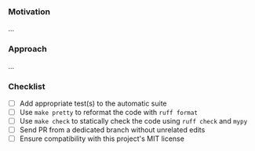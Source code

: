 <!---  Thank you for contributing to miniwdl! Please see the CONTRIBUTING.md guidelines and observe the PR checklist below. --->

### Motivation
...
<!--- and/or link to related GitHub issue --->

### Approach
...

### Checklist

<!--- You're welcome to open a draft PR to request guidance on testing or Pyre/Pylint problems. --->
- [ ] Add appropriate test(s) to the automatic suite
- [ ] Use `make pretty` to reformat the code with `ruff format`
- [ ] Use `make check` to statically check the code using `ruff check` and `mypy`
- [ ] Send PR from a dedicated branch without unrelated edits
- [ ] Ensure compatibility with this project's MIT license
